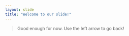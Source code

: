 ```yaml
---
layout: slide
title: "Welcome to our slide!"
---
```

> Good enough for now.
Use the left arrow to go back!
